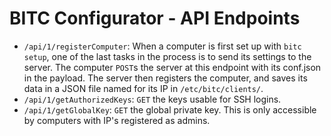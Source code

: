 BITC Configurator - API Endpoints
=================================

- `/api/1/registerComputer`: When a computer is first set up with `bitc setup`, one of the last tasks in the process is to send its settings to the server. The computer `POST`s the server at this endpoint with its conf.json in the payload. The server then registers the computer, and saves its data in a JSON file named for its IP in `/etc/bitc/clients/`.
- `/api/1/getAuthorizedKeys`: `GET` the keys usable for SSH logins.
- `/api/1/getGlobalKey`: `GET` the global private key. This is only accessible by computers with IP's registered as admins.

